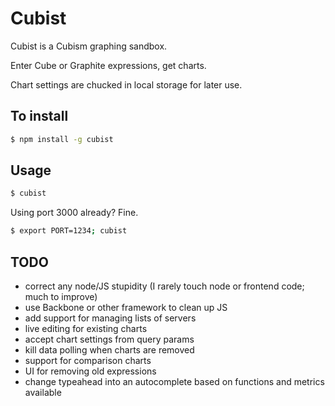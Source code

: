 # Cubist

Cubist is a Cubism graphing sandbox.

Enter Cube or Graphite expressions, get charts.

Chart settings are chucked in local storage for later use.

## To install

```bash
$ npm install -g cubist
```

## Usage

```bash
$ cubist
```

Using port 3000 already?  Fine.

```bash
$ export PORT=1234; cubist
```

## TODO
- correct any node/JS stupidity (I rarely touch node or frontend code; much to improve)
- use Backbone or other framework to clean up JS
- add support for managing lists of servers
- live editing for existing charts
- accept chart settings from query params
- kill data polling when charts are removed
- support for comparison charts
- UI for removing old expressions
- change typeahead into an autocomplete based on functions and metrics available
